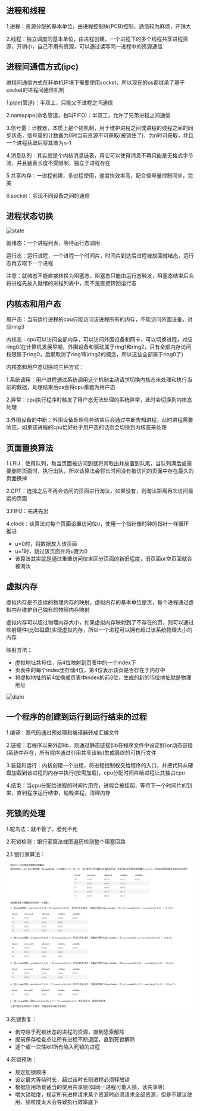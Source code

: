 ## 进程和线程

1.进程：资源分配的基本单位，由进程控制块(PCB)控制，通信较为麻烦，开销大

2.线程：独立调度的基本单位，由进程创建，一个进程下的多个线程共享进程资源，开销小，自己不用有资源，可以通过读写同一进程中的资源通信

## 进程间通信方式(ipc)

进程间通信方式在非单机环境下需要使用socket，所以现在的os都继承了基于socket的进程间通信机制

1.pipe(管道)：半双工，只能父子进程之间通信

2.namepipe(命名管道，也叫FIFO)：半双工，允许了兄弟进程之间通信

3.信号量：计数器，本质上是个锁机制，用于维护进程之间或进程的线程之间的同步状态，信号量的计数器为0时当前资源不可获取(被锁住了)，为n时可获取，并且一个进程获取后将其置为n-1

4.消息队列：其实就是个内核消息链表，用它可以使得消息不再只能是无格式字节流，并且链表长度不受限制，独立于进程存在

5.共享内存：一进程创建，多进程使用，速度快效率高，配合信号量控制同步，完美

6.socket：实现不同设备之间的通信

## 进程状态切换

![state](https://s1.ax1x.com/2018/11/27/FE8Sfg.png)

就绪态：一个进程列表，等待运行态调用

运行态：运行进程，一个进程一个时间片，时间片到达后进程被放回就绪态，运行态再去取下一个进程

注意：就绪态不能直接转换为阻塞态，阻塞态只能由运行态触发，阻塞态结束后会将进程先放入就绪的进程列表中，而不是直接转回运行态

## 内核态和用户态

用户态：当前运行进程的cpu只能访问该进程所有的内存，不能访问外围设备，对应ring3

内核态：cpu可以访问全部内存，可以访问外围设备和网卡，可以切换进程，对应ring0(在计算机发展早期，外围设备和驱动属于ring1和ring2，只有全部内存访问权限属于ring0，后期取消了ring1和ring2的概念，所以这些全部属于ring0了)

内核态和用户态切换的三种方式：

1.系统调用：用户进程通过系统调用这个机制主动请求切换内核态来处理和执行当前的数据，处理结束后os会将cpu重置为用户态

2.异常：cpu执行程序时触发了用户态无法处理的系统异常，此时会切换到内核态处理

3.外围设备的中断：外围设备处理任务结束后会通过中断告知进程，此时进程需要响应，如果该进程的cpu恰好处于用户态的话则会切换到内核态来处理

## 页面置换算法

1.LRU：使用队列，每当页面被访问到就将其取出并放置到队尾，当队列满后或需要删除页面时，执行出队，所以该算法会将长时间没有被访问的页面中存在最久的页面换掉

2.OPT：选择之后不再会访问的页面进行淘汰，如果没有，则淘汰距离再次访问最远的页面

3.FIFO：先进先出

4.clock：该算法对每个页面设置访问位u，使用一个指针像时钟的指针一样循环推进
  - u=0时，将数据放入该页面
  - u=1时，跳过该页面并将u置为0
  - 该算法其实就是通过重置访问位来区分页面的新旧程度，旧页面or空页面就会被淘汰

## 虚拟内存

虚拟内存是不连续的物理内存的映射，虚拟内存的基本单位是页，每个进程通过虚拟内存维护自己独有的物理内存映射

虚拟内存可以超过物理内存大小，如果虚拟内存映射到了不存在的页，则可以通过映射硬件(比如磁盘)实现虚拟内存，所以一个进程可以拥有超过该系统物理大小的内存

映射方法：
  - 虚拟地址共16位，前4位映射到页表中的一个index下
  - 页表中的每个index里存储4位，第4位表示该页是否存在于内存中
  - 将虚拟地址的前4位换成页表中index的前3位，生成的新的15位地址就是物理地址

![dizhi](https://camo.githubusercontent.com/1f3a60c6aaac33dd000b9d6a39069d3ddaf2bb04c22b8bcda782eca707eb64fe/68747470733a2f2f63732d6e6f7465732d313235363130393739362e636f732e61702d6775616e677a686f752e6d7971636c6f75642e636f6d2f63663433383661312d353863392d346563612d613137662d6531326231653937373065622e706e67)

## 一个程序的创建到运行到运行结束的过程

1.编译：源代码通过预处理和编译器转成汇编文件

2.链接：若程序以来外部lib，则通过静态链接(lib在程序文件中设定好)or动态链接(系统中存在，所有程序通过引用共享该lib)生成最终的可执行文件

3.装载和运行：内核创建一个进程，将进程控制权交给程序的入口，并把代码从硬盘加载到该进程的内存中执行(按需加载)，cpu分配时间片给进程让其独占cpu

4.结束：当cpu分配给进程的时间片用完，进程会被挂起，等待下一个时间片的到来，直到程序运行结束，销毁进程，清理内存

## 死锁的处理

1.鸵鸟法：就不管了，爱死不死

2.死锁检测：银行家算法或图遍历检测整个阻塞回路

2.1 银行家算法：

![bank](https://github.com/einQimiaozi/java_notebook_recite_version/blob/main/img/bank.jpg)

3.死锁恢复：
  - 剥夺陷于死锁状态的进程的资源，直到思索解除
  - 提前保存检查点让所有进程不断退回，直到死锁解除
  - 逐个或一次性kill所有陷入死锁的进程

4.死锁预防：
  - 规定加锁顺序
  - 设定最大等待时长，超过该时长则进程必须释放锁
  - 根据应用场景适当的使用共享锁(如同一进程可重入锁，读共享等)
  - 增大锁粒度，规定所有进程请求某个资源时必须请求全部资源，但是不建议使用，锁粒度太大会导致执行效率底下


